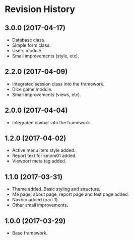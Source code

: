 Revision History
=======================

3.0.0 (2017-04-17)
-----------------------
* Database class.
* Simple form class.
* Users module
* Small improvements (style, etc).


2.2.0 (2017-04-09)
-----------------------
* Integrated session class into the framework.
* Dice game module.
* Small improvements (views, etc).


2.0.0 (2017-04-04)
-----------------------
* Integrated navbar into the framework.


1.2.0 (2017-04-02)
-----------------------
* Active menu item style added.
* Report text for kmom01 added.
* Viewport meta tag added.


1.1.0 (2017-03-31)
-----------------------
* Theme added. Basic styling and structure.
* Me page, about page, report page and test page added.
* Navbar added (part 1).
* Other small improvements.


1.0.0 (2017-03-29)
-----------------------
* Base framework.
